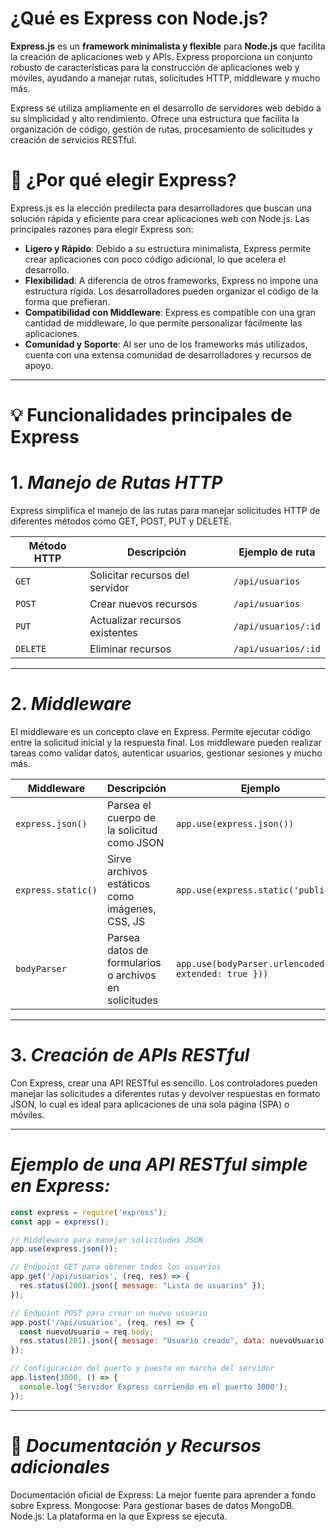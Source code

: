 # ¿Qué es Express con Node.js?

**Express.js** es un **framework minimalista y flexible** para **Node.js** que facilita la creación de aplicaciones web y APIs. Express proporciona un conjunto robusto de características para la construcción de aplicaciones web y móviles, ayudando a manejar rutas, solicitudes HTTP, middleware y mucho más.

Express se utiliza ampliamente en el desarrollo de servidores web debido a su simplicidad y alto rendimiento. Ofrece una estructura que facilita la organización de código, gestión de rutas, procesamiento de solicitudes y creación de servicios RESTful.

# 🧠 **¿Por qué elegir Express?**

Express.js es la elección predilecta para desarrolladores que buscan una solución rápida y eficiente para crear aplicaciones web con Node.js. Las principales razones para elegir Express son:

- **Ligero y Rápido**: Debido a su estructura minimalista, Express permite crear aplicaciones con poco código adicional, lo que acelera el desarrollo.
- **Flexibilidad**: A diferencia de otros frameworks, Express no impone una estructura rígida. Los desarrolladores pueden organizar el código de la forma que prefieran.
- **Compatibilidad con Middleware**: Express es compatible con una gran cantidad de middleware, lo que permite personalizar fácilmente las aplicaciones.
- **Comunidad y Soporte**: Al ser uno de los frameworks más utilizados, cuenta con una extensa comunidad de desarrolladores y recursos de apoyo.

---

# 💡 **Funcionalidades principales de Express**

# 1. *Manejo de Rutas HTTP*
Express simplifica el manejo de las rutas para manejar solicitudes HTTP de diferentes métodos como GET, POST, PUT y DELETE.

| Método HTTP | Descripción                     | Ejemplo de ruta |
|-------------|---------------------------------|------------------|
| `GET`       | Solicitar recursos del servidor | `/api/usuarios`  |
| `POST`      | Crear nuevos recursos           | `/api/usuarios`  |
| `PUT`       | Actualizar recursos existentes  | `/api/usuarios/:id` |
| `DELETE`    | Eliminar recursos               | `/api/usuarios/:id` |

---

# 2. *Middleware*


El middleware es un concepto clave en Express. Permite ejecutar código entre la solicitud inicial y la respuesta final. Los middleware pueden realizar tareas como validar datos, autenticar usuarios, gestionar sesiones y mucho más.

| Middleware | Descripción                                             | Ejemplo                                |
|------------|---------------------------------------------------------|----------------------------------------|
| `express.json()` | Parsea el cuerpo de la solicitud como JSON             | `app.use(express.json())`              |
| `express.static()` | Sirve archivos estáticos como imágenes, CSS, JS       | `app.use(express.static('public'))`    |
| `bodyParser` | Parsea datos de formularios o archivos en solicitudes    | `app.use(bodyParser.urlencoded({ extended: true }))` |


---

# 3. *Creación de APIs RESTful*


Con Express, crear una API RESTful es sencillo. Los controladores pueden manejar las solicitudes a diferentes rutas y devolver respuestas en formato JSON, lo cual es ideal para aplicaciones de una sola página (SPA) o móviles.

---

# *Ejemplo de una API RESTful simple en Express:*

```javascript
const express = require('express');
const app = express();

// Middleware para manejar solicitudes JSON
app.use(express.json());

// Endpoint GET para obtener todos los usuarios
app.get('/api/usuarios', (req, res) => {
  res.status(200).json({ message: "Lista de usuarios" });
});

// Endpoint POST para crear un nuevo usuario
app.post('/api/usuarios', (req, res) => {
  const nuevoUsuario = req.body;
  res.status(201).json({ message: "Usuario creado", data: nuevoUsuario });
});

// Configuración del puerto y puesta en marcha del servidor
app.listen(3000, () => {
  console.log('Servidor Express corriendo en el puerto 3000');
});

```

---

# 📄 *Documentación y Recursos adicionales*

Documentación oficial de Express: La mejor fuente para aprender a fondo sobre Express.
Mongoose: Para gestionar bases de datos MongoDB.
Node.js: La plataforma en la que Express se ejecuta.